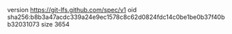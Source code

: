 version https://git-lfs.github.com/spec/v1
oid sha256:b8b3a47acdc339a24e9ec1578c8c62d0824fdc14c0be1be0b37f40bb32031073
size 3654
